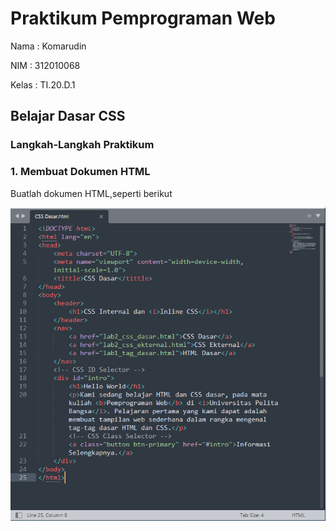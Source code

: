 # Praktikum Pemprograman Web
Nama : Komarudin <p>
NIM  : 312010068 <p>
Kelas : TI.20.D.1 <p>

## Belajar Dasar CSS
### Langkah-Langkah Praktikum <p>
### 1. Membuat Dokumen HTML
  Buatlah dokumen HTML,seperti berikut<p>
  ![Gambar](Css1.png)
